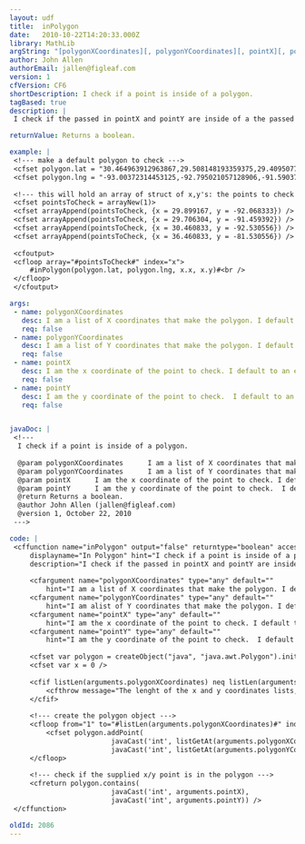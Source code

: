 ```yaml
---
layout: udf
title:  inPolygon
date:   2010-10-22T14:20:33.000Z
library: MathLib
argString: "[polygonXCoordinates][, polygonYCoordinates][, pointX][, pointY]"
author: John Allen
authorEmail: jallen@figleaf.com
version: 1
cfVersion: CF6
shortDescription: I check if a point is inside of a polygon.
tagBased: true
description: |
 I check if the passed in pointX and pointY are inside of a the passed in polygon coordinates.

returnValue: Returns a boolean.

example: |
 <!--- make a default polygon to check --->
 <cfset polygon.lat = "30.464963912963867,29.508148193359375,29.409507751464844,29.626457214355469,30.387109756469727,30.566728591918945,30.464963912963867" />
 <cfset polygon.lng = "-93.00372314453125,-92.795021057128906,-91.590370178222656,-91.192977905273438,-90.977210998535156,-91.946044921875,-93.00372314453125" />
 
 <!--- this will hold an array of struct of x,y's: the points to check --->
 <cfset pointsToCheck = arrayNew(1)>
 <cfset arrayAppend(pointsToCheck, {x = 29.899167, y = -92.068333}) />
 <cfset arrayAppend(pointsToCheck, {x = 29.706304, y = -91.459392}) />
 <cfset arrayAppend(pointsToCheck, {x = 30.460833, y = -92.530556}) />
 <cfset arrayAppend(pointsToCheck, {x = 36.460833, y = -81.530556}) />
 
 <cfoutput>
 <cfloop array="#pointsToCheck#" index="x">
     #inPolygon(polygon.lat, polygon.lng, x.x, x.y)#<br />
 </cfloop>
 </cfoutput>

args:
 - name: polygonXCoordinates
   desc: I am a list of X coordinates that make the polygon. I default to an empty string.
   req: false
 - name: polygonYCoordinates
   desc: I am a list of Y coordinates that make the polygon. I default to an empty string.
   req: false
 - name: pointX
   desc: I am the x coordinate of the point to check. I default to an empty string.
   req: false
 - name: pointY
   desc: I am the y coordinate of the point to check.  I default to an empty string.
   req: false


javaDoc: |
 <!---
  I check if a point is inside of a polygon.
  
  @param polygonXCoordinates      I am a list of X coordinates that make the polygon. I default to an empty string. (Optional)
  @param polygonYCoordinates      I am a list of Y coordinates that make the polygon. I default to an empty string. (Optional)
  @param pointX      I am the x coordinate of the point to check. I default to an empty string. (Optional)
  @param pointY      I am the y coordinate of the point to check.  I default to an empty string. (Optional)
  @return Returns a boolean. 
  @author John Allen (jallen@figleaf.com) 
  @version 1, October 22, 2010 
 --->

code: |
 <cffunction name="inPolygon" output="false" returntype="boolean" access="public" 
     displayname="In Polygon" hint="I check if a point is inside of a polygon."
     description="I check if the passed in pointX and pointY are inside of a the passed in polygon coordinates.">
     
     <cfargument name="polygonXCoordinates" type="any" default=""
         hint="I am a list of X coordinates that make the polygon. I default to an empty string." />
     <cfargument name="polygonYCoordinates" type="any" default=""
         hint="I am alist of Y coordinates that make the polygon. I default to an empty string." />
     <cfargument name="pointX" type="any" default=""
         hint="I am the x coordinate of the point to check. I default to an empty string." />
     <cfargument name="pointY" type="any" default=""
         hint="I am the y coordinate of the point to check.  I default to an empty string." />
     
     <cfset var polygon = createObject("java", "java.awt.Polygon").init() />
     <cfset var x = 0 />
     
     <cfif listLen(arguments.polygonXCoordinates) neq listLen(arguments.polygonYCoordinates)>
         <cfthrow message="The lenght of the x and y coordinates lists, used to build the Polygon, are not the same length." />
     </cfif>
     
     <!--- create the polygon object --->
     <cfloop from="1" to="#listLen(arguments.polygonXCoordinates)#" index="x">
         <cfset polygon.addPoint(
                         javaCast('int', listGetAt(arguments.polygonXCoordinates, x)), 
                         javaCast('int', listGetAt(arguments.polygonYCoordinates, x))) />
     </cfloop>
     
     <!--- check if the supplied x/y point is in the polygon --->
     <cfreturn polygon.contains(
                         javaCast('int', arguments.pointX), 
                         javaCast('int', arguments.pointY)) />
 </cffunction>

oldId: 2086
---
```


